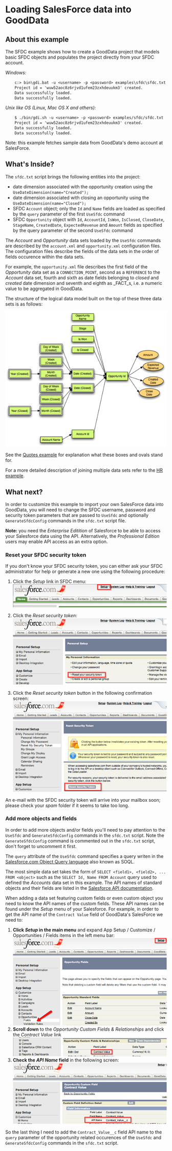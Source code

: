 # Loading SalesForce data into GoodData

## About this example

The SFDC example shows how to create a GoodData project that models basic SFDC objects and populates the project directly from your SFDC account.

_Windows:_

        c:> bin\gdi.bat -u <username> -p <password> examples\sfdc\sfdc.txt
        Project id = 'wuw52aoc8z6rjvd1ufem23zxhdeuukm3' created.
        Data successfully loaded.
        Data successfully loaded.

_Unix like OS (Linux, Mac OS X and others):_

        $ ./bin/gdi.sh -u <username> -p <password> examples/sfdc/sfdc.txt
        Project id = 'wuw52aoc8z6rjvd1ufem23zxhdeuukm3' created.
        Data successfully loaded.
        Data successfully loaded.

Note: this example fetches sample data from GoodData's demo account at SalesForce. 

## What's Inside?

The `sfdc.txt` script brings the following entities into the project:

 - date dimension associated with the opportunity creation using the `UseDateDimension(name="Created");`
 - date dimension associated with closing an opportunity using the `UseDateDimension(name="Closed");`
 - SFDC `Account` object; only the `Id` and `Name` fields are loaded as specified by the `query` parameter of the first `UseSfdc` command
 - SFDC `Opportunity` object with `Id`, `AccountId`, `IsWon`, `IsClosed`, `CloseDate`, `StageName`, `CreatedDate`, `ExpectedRevenue` and  `Amount` fields as specified by the query parameter of the second `UseSfdc` command

The _Account_ and _Opportunity_ data sets loaded by the `UseSfdc` commands are described by the `account.xml` and `opportunity.xml` configuration files. The configuration files describe the fields of the data sets in the order of fields occurence within the data sets.

For example, the `opportunity.xml` file describes the first field of the _Opportunity_ data set as a `CONNECTION_POINT`, second as a `REFERENCE` to the _Account_ data set, fourth and sixth as date fields belonging to _closed_ and _created_ date dimension and seventh and eighth as _FACT_s, i.e. a numeric value to be aggregated in GoodData.

The structure of the logical data model built on the top of these three data sets is as follows:

![SFDC example logical data model diagram](http://github.com/gooddata/GoodData-CL/raw/master/cli-distro/examples/sfdc/sfdc_ldm.png "SFDC example logical data model diagram")

See the [Quotes example](../quotes/#readme) for explanation what these boxes and ovals stand for.

For a more detailed description of joining multiple data sets refer to the [HR example](../hr/#readme). 


## What next?

In order to customize this example to import your own SalesForce data into GoodData, you will need to change the SFDC username, password and security token parameters that are passed to `UseSfdc` and optionally `GenerateSfdcConfig` commands in the `sfdc.txt` script file.

**Note:** you need the _Enterprise Editition_ of Salesforce to be able to access your Salesforce data using the API. Alternatively, the _Professional Edition_ users may enable API access as an extra option.

### Reset your SFDC security token

If you don't know your SFDC security token, you can either ask your SFDC administrator for help or generate a new one using the following procedure:

  1. Click the _Setup_ link in SFDC menu:
     ![SFDC setup link screenshot](http://github.com/gooddata/GoodData-CL/raw/master/cli-distro/examples/sfdc/sfdc_token_01_menu.png "SFDC Setup link screenshot")

  1. Click the _Reset security token_:
     ![SFDC setup screen screenshot](http://github.com/gooddata/GoodData-CL/raw/master/cli-distro/examples/sfdc/sfdc_token_02_setup.png "SFDC Setup screen screenshot")

  1. Click the _Reset security token_ button in the following confirmation screen:
     ![SFDC token reset confirmation screenshot](http://github.com/gooddata/GoodData-CL/raw/master/cli-distro/examples/sfdc/sfdc_token_03_confirm.png "SFDC token reset screenshot")

An e-mail with the SFDC security token will arrive into your mailbox soon; please check your _spam_ folder if it seems to take too long.

### Add more objects and fields

In order to add more objects and/or fields you'll need to pay attention to the `UseSfdc` and `GenerateSfdcConfig` commands in the `sfdc.txt` script. Note the `GenerateSfdcConfig` command is commented out in the `sfdc.txt` script, don't forget to uncomment it first.

The `query` attribute of the `UseSfdc` command specifies a query writen in the [Salesforce.com Object Query language](http://www.salesforce.com/us/developer/docs/api/Content/sforce_api_calls_soql.htm) also known as SOQL. 

The most simple data set takes the form of `SELECT <field1>, <field2>, ... FROM <object>` such as the `SELECT Id, Name FROM Account` query used to defined the _Accounts_ data set in this example. The API names of standard objects and their fields are listed in the [Salesforce API documentation](http://www.salesforce.com/us/developer/docs/api/Content/sforce_api_objects_list.htm).

When adding a data set featuring custom fields or even custom object you need to know the API names of the custom fields. These API names can be found under the _Setup_ menu of your Salesforce. For example, in order to get the API name of the `Contract Value` field of GoodData's SalesForce we need to:

 1. **Click _Setup_ in the main menu** and expand App Setup / Customize / Opportunities / Fields items in the left menu bar:
 ![Click Setup and expand App Setup etc](http://github.com/gooddata/GoodData-CL/raw/master/cli-distro/examples/sfdc/sfdc_fields_01_setup.png)
 2. **Scroll down** to the _Opportunity Custom Fields & Relationships_ and click the _Contract Value_ link
 ![Opportunity Custom Fields & Relationships](http://github.com/gooddata/GoodData-CL/raw/master/cli-distro/examples/sfdc/sfdc_fields_02_custom_fields.png)
 3. **Check the _API Name_ field** in the following screen:
 ![SFDC API Name](http://github.com/gooddata/GoodData-CL/raw/master/cli-distro/examples/sfdc/sfdc_fields_03_api_name.png)

So the last thing I need to add the `Contract_Value__c` field API name to the `query` parameter of the opportunity related occurences of the `UseSfdc` and `GenerateSfdcConfig` commands in the `sfdc.txt` script.
